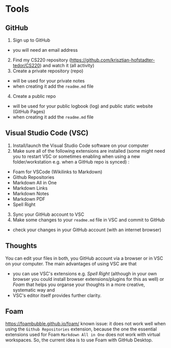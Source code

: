 # Tools 
## GitHub 
1. Sign up to GitHub
 - you will need an email address
2. Find my CS220 repository (https://github.com/krisztian-hofstadter-tedor/CS220) and watch it (all activity)
3. Create a private repository (repo)
  - will be used for your private notes
  - when creating it add the `readme.md` file
4. Create a public repo 
  - will be used for your public logbook (log) and public static website (GitHub Pages) 
  - when creating it add the `readme.md` file

## Visual Studio Code (VSC)
1. Install/launch the Visual Studio Code software on your computer
2. Make sure all of the following extensions are installed (some might need you to restart VSC or sometimes enabling when using a new folder/workstation e.g. when a GitHub repo is synced) :
  - Foam for VSCode (Wikilinks to Markdown)
  - Github Repositories
  - Markdown All in One
  - Markdown Links
  - Markdown Notes
  - Markdown PDF
  - Spell Right
3. Sync your GitHub account to VSC
4. Make some changes to your `readme.md` file in VSC and commit to GitHub
 - check your changes in your GitHub account (with an internet browser)

## Thoughts
You can edit your files in both, you GitHub account via a browser or in VSC on your computer. The main advantages of using VSC are that
 - you can use VSC's extensions e.g. *Spell Right* (although in your own browser you could install browser extensions/plugins for this as well) or *Foam* that helps you organse your thoughts in a more creative, systematic way and 
 - VSC's editor itself provides further clarity.

## Foam 
https://foambubble.github.io/foam/
known issue: it does not work well when using the `Github Repositories` extension, because the one the essential extensions used for Foam `Markdown All in One` does not work with virtual workspaces. So, the current idea is to use Foam with GitHub Desktop. 
